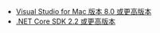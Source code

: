 * [Visual Studio for Mac 版本 8.0 或更高版本](https://visualstudio.microsoft.com/downloads/)
* [.NET Core SDK 2.2 或更高版本](https://dotnet.microsoft.com/download/dotnet-core)
